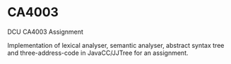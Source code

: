 # CA4003

DCU CA4003 Assignment

Implementation of lexical analyser, semantic analyser, abstract syntax tree and three-address-code in JavaCC/JJTree for an assignment.
